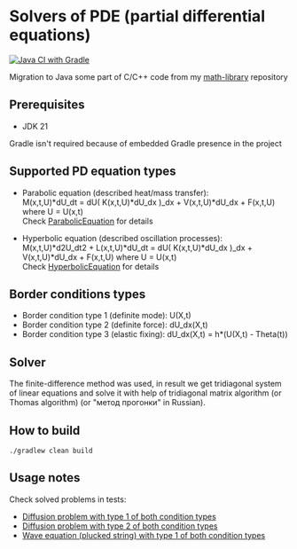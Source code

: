 # Solvers of PDE (partial differential equations)

[![Java CI with Gradle](https://github.com/andrei-punko/pde-solvers/actions/workflows/gradle.yml/badge.svg)](https://github.com/andrei-punko/pde-solvers/actions/workflows/gradle.yml)

Migration to Java some part of C/C++ code from my [math-library](https://github.com/andrei-punko/math-library) repository

## Prerequisites

- JDK 21

Gradle isn't required because of embedded Gradle presence in the project

## Supported PD equation types

- Parabolic equation (described heat/mass transfer):  
  M(x,t,U)*dU_dt = dU( K(x,t,U)*dU_dx )_dx + V(x,t,U)*dU_dx + F(x,t,U) where U = U(x,t)  
  Check [ParabolicEquation](src/main/java/by/andd3dfx/math/pde/equation/ParabolicEquation.java) for details

- Hyperbolic equation (described oscillation processes):  
  M(x,t,U)*d2U_dt2 + L(x,t,U)*dU_dt = dU( K(x,t,U)*dU_dx )_dx + V(x,t,U)*dU_dx + F(x,t,U) where U = U(x,t)  
  Check [HyperbolicEquation](src/main/java/by/andd3dfx/math/pde/equation/HyperbolicEquation.java) for details

## Border conditions types

- Border condition type 1 (definite mode): U(X,t)
- Border condition type 2 (definite force): dU_dx(X,t)
- Border condition type 3 (elastic fixing): dU_dx(X,t) = h*(U(X,t) - Theta(t))

## Solver
The finite-difference method was used, in result we get tridiagonal system of linear equations 
and solve it with help of tridiagonal matrix algorithm (or Thomas algorithm) (or "метод прогонки" in Russian).

## How to build

```shell
./gradlew clean build
```

## Usage notes

Check solved problems in tests:
- [Diffusion problem with type 1 of both condition types](src/test/java/by/andd3dfx/math/pde/solver/ParabolicEquationSolver11Test.java)
- [Diffusion problem with type 2 of both condition types](src/test/java/by/andd3dfx/math/pde/solver/ParabolicEquationSolver22Test.java)
- [Wave equation (plucked string) with type 1 of both condition types](src/test/java/by/andd3dfx/math/pde/solver/HyperbolicEquationSolver11Test.java)
